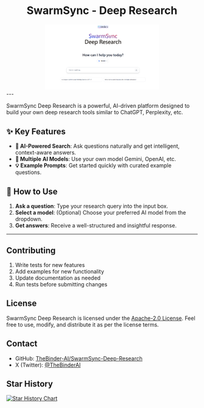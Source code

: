 <h1 align="center">SwarmSync - Deep Research</h1>

<div align="center">
  <img src="/public/logo.png" alt="SwarmSync Logo" width="300"/>
</div>
---

SwarmSync Deep Research is a powerful, AI-driven platform designed to build your own deep research tools similar to ChatGPT, Perplexity, etc.

## ✨ Key Features

- **🤖 AI-Powered Search**: Ask questions naturally and get intelligent, context-aware answers.
- **🧠 Multiple AI Models**: Use your own model Gemini, OpenAI, etc.
- **💡 Example Prompts**: Get started quickly with curated example questions.

## 🚀 How to Use

1.  **Ask a question**: Type your research query into the input box.
2.  **Select a model**: (Optional) Choose your preferred AI model from the dropdown.
3.  **Get answers**: Receive a well-structured and insightful response.

---

## Contributing

1. Write tests for new features
2. Add examples for new functionality
3. Update documentation as needed
4. Run tests before submitting changes

## License

SwarmSync Deep Research is licensed under the [Apache-2.0 License](LICENSE). Feel free to use, modify, and distribute it as per the license terms.

## Contact

- GitHub: [TheBinder-AI/SwarmSync-Deep-Research](https://github.com/TheBinder-AI/SwarmSync-Deep-Research)
- X (Twitter): [@TheBinderAI](https://x.com/TheBinderAI)


## Star History

[![Star History Chart](https://api.star-history.com/svg?repos=TheBinder-AI/SwarmSync-Deep-Research&type=Date)](https://star-history.com/#TheBinder-AI/SwarmSync-Deep-Research&Date)
